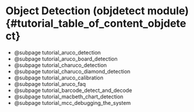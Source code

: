 Object Detection (objdetect module) {#tutorial_table_of_content_objdetect}
==========================================================

-   @subpage tutorial_aruco_detection
-   @subpage tutorial_aruco_board_detection
-   @subpage tutorial_charuco_detection
-   @subpage tutorial_charuco_diamond_detection
-   @subpage tutorial_aruco_calibration
-   @subpage tutorial_aruco_faq
-   @subpage tutorial_barcode_detect_and_decode
-   @subpage tutorial_macbeth_chart_detection
-   @subpage tutorial_mcc_debugging_the_system
